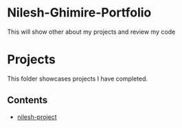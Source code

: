 # Nilesh-Ghimire-Portfolio
This will show other about my projects and review my code

# Projects
This folder showcases projects I have completed.
## Contents
* [nilesh-project](hello_world)
